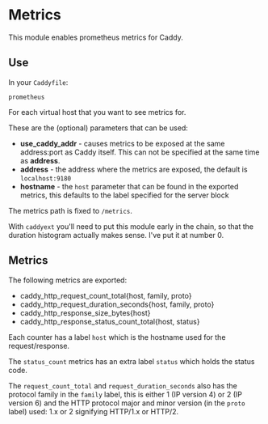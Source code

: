 # Metrics

This module enables prometheus metrics for Caddy.

## Use

In your `Caddyfile`:

~~~
prometheus
~~~

For each virtual host that you want to see metrics for.

These are the (optional) parameters that can be used:

  - **use_caddy_addr** - causes metrics to be exposed at the same address:port as Caddy itself. This can not be specified at the same time as **address**.
  - **address** - the address where the metrics are exposed, the default is `localhost:9180`
  - **hostname** - the `host` parameter that can be found in the exported metrics, this defaults to the label specified for the server block

The metrics path is fixed to `/metrics`.

With `caddyext` you'll need to put this module early in the chain, so that
the duration histogram actually makes sense. I've put it at number 0.

## Metrics

The following metrics are exported:

* caddy_http_request_count_total{host, family, proto}
* caddy_http_request_duration_seconds{host, family, proto}
* caddy_http_response_size_bytes{host}
* caddy_http_response_status_count_total{host, status}

Each counter has a label `host` which is the hostname used for the request/response.

The `status_count` metrics has an extra label `status` which holds the status code.

The `request_count_total` and `request_duration_seconds` also has the protocol family in the
`family` label, this is either 1 (IP version 4) or 2 (IP version 6) and the HTTP protocol major and
minor version (in the `proto` label) used: 1.x or 2 signifying HTTP/1.x or HTTP/2.
